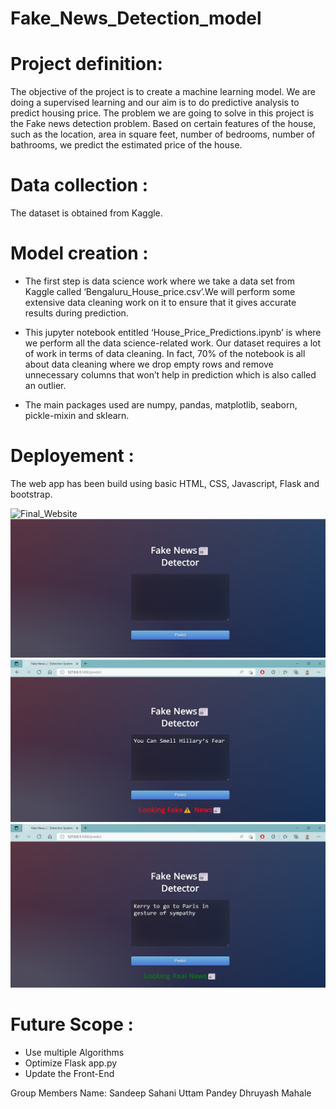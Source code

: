 # Fake_News_Detection_model

# Project definition:
The objective of the project is to create a machine learning model. We are doing a supervised learning and our aim is to do predictive analysis to predict housing price.
The problem we are going to solve in this project is the Fake news detection problem. Based on certain features of the house, such as the location, area in square feet, number of bedrooms, number of bathrooms, we predict the estimated price of the house.

# Data collection :
The dataset is obtained from Kaggle.

# Model creation :
- The first step is data science work where we take a data set from Kaggle called ‘Bengaluru_House_price.csv’.We will perform some extensive data cleaning work on it to ensure that it gives accurate results during prediction.

- This jupyter notebook entitled ‘House_Price_Predictions.ipynb’ is where we perform all the data science-related work. Our dataset requires a lot of work in terms of data cleaning. In fact, 70% of the notebook is all about data cleaning where we drop empty rows and remove unnecessary columns that won’t help in prediction which is also called an outlier.

- The main packages used are numpy, pandas, matplotlib, seaborn, pickle-mixin and sklearn.

# Deployement :
The web app has been build using basic HTML, CSS, Javascript, Flask and bootstrap.

![Final_Website]((https://github.com/Sandeep0424/Fake-News-Detection/blob/main/2.png))
![Final_Website](https://github.com/Sandeep0424/Fake-News-Detection/blob/main/Picture1.png)
![Final_Website](https://github.com/Sandeep0424/Fake-News-Detection/blob/main/Picture2.png)
![Final_Website](https://github.com/Sandeep0424/Fake-News-Detection/blob/main/Picture3.png)


# Future Scope :
- Use multiple Algorithms
- Optimize Flask app.py
- Update the Front-End

Group Members Name: 
Sandeep Sahani
Uttam Pandey
Dhruyash Mahale

